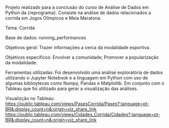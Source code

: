 Projeto realizado para a conclusão do curso de Análise de Dados em Python da {reprograma}. Consiste na análise de dados relacionados a corrida em Jogos Olímpicos e Meia Maratona.

Tema: Corrida

Base de dados: running_performances

Objetivos geral: Trazer informações a cerca da modalidade esportiva.

Objetivos específicos: Envolver a comunidade; Promover a popularização da modalidade. 

Ferramentas utilizadas: Foi desenvolvido uma análise exploratória de dados utilizando o Jupyter Notebook e a linguagem em Python com uso de algumas biblioytecas como Numpy, Pandas e Matplotlib. Em conjunto com o Tableau que foi utilizado para gerar a visualização das análises.

Visualizção no Tableau:
https://public.tableau.com/views/PasesCorrida/Pases?:language=pt-BR&:display_count=n&:origin=viz_share_link
https://public.tableau.com/views/Cidades_Corrida/Cidades?:language=pt-BR&:display_count=n&:origin=viz_share_link
